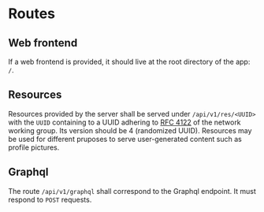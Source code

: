 # Routes

## Web frontend

If a web frontend is provided, it should live at the root directory of the app: `/`.

## Resources

Resources provided by the server shall be served under `/api/v1/res/<UUID>` with the `UUID` containing to a UUID adhering to [RFC 4122](https://www.ietf.org/rfc/rfc4122.txt) of the network working group. Its version should be 4 (randomized UUID). Resources may be used for different pruposes to serve user-generated content such as profile pictures.

## Graphql

The route `/api/v1/graphql` shall correspond to the Graphql endpoint. It must respond to `POST` requests.
